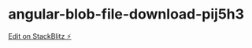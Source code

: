# angular-blob-file-download-pij5h3

[Edit on StackBlitz ⚡️](https://stackblitz.com/edit/angular-blob-file-download-pij5h3)